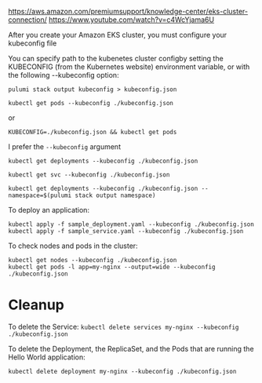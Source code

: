 https://aws.amazon.com/premiumsupport/knowledge-center/eks-cluster-connection/
https://www.youtube.com/watch?v=c4WcYjama6U

After you create your Amazon EKS cluster, you must configure your kubeconfig file

You can specify path to the kubenetes cluster configby setting the KUBECONFIG (from the Kubernetes website) environment variable, or with the following --kubeconfig option:
```
pulumi stack output kubeconfig > kubeconfig.json

kubectl get pods --kubeconfig ./kubeconfig.json
```

or 
```
KUBECONFIG=./kubeconfig.json && kubectl get pods
```
I prefer the ```--kubeconfig``` argument
```
kubectl get deployments --kubeconfig ./kubeconfig.json

kubectl get svc --kubeconfig ./kubeconfig.json

kubectl get deployments --kubeconfig ./kubeconfig.json --namespace=$(pulumi stack output namespace) 
```

To deploy an application:

```
kubectl apply -f sample_deployment.yaml --kubeconfig ./kubeconfig.json
kubectl apply -f sample_service.yaml --kubeconfig ./kubeconfig.json
```

To check nodes and pods in the cluster:

```
kubectl get nodes --kubeconfig ./kubeconfig.json
kubectl get pods -l app=my-nginx --output=wide --kubeconfig ./kubeconfig.json
```

# Cleanup
To delete the Service:
```kubectl delete services my-nginx --kubeconfig ./kubeconfig.json```

To delete the Deployment, the ReplicaSet, and the Pods that are running the Hello World application:

```kubectl delete deployment my-nginx --kubeconfig ./kubeconfig.json```

